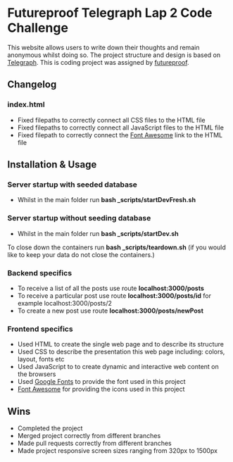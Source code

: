 # Futureproof Telegraph Lap 2 Code Challenge

This website allows users to write down their thoughts and remain anonymous whilst doing so. The project structure and design is based on [Telegraph](https://telegra.ph/). This is coding project was assigned by [futureproof](https://www.getfutureproof.co.uk/).

## Changelog

### index.html

- Fixed filepaths to correctly connect all CSS files to the HTML file
- Fixed filepaths to correctly connect all JavaScript files to the HTML file
- Fixed filepath to correctly connect the [Font Awesome](https://fontawesome.com/) link to the HTML file

## Installation & Usage

### Server startup with seeded database

- Whilst in the main folder run **bash \_scripts/startDevFresh.sh**

### Server startup without seeding database

- Whilst in the main folder run **bash \_scripts/startDev.sh**

To close down the containers run **bash \_scripts/teardown.sh** (if you would like to keep your data do not close the containers.)

### Backend specifics

- To receive a list of all the posts use route **localhost:3000/posts**
- To receive a particular post use route **localhost:3000/posts/id** for example localhost:3000/posts/2
- To create a new post use route **localhost:3000/posts/newPost**

### Frontend specifics

- Used HTML to create the single web page and to describe its structure
- Used CSS to describe the presentation this web page including: colors, layout, fonts etc
- Used JavaScript to to create dynamic and interactive web content on the browsers
- Used [Google Fonts](https://fonts.google.com/) to provide the font used in this project
- [Font Awesome](https://fontawesome.com/) for providing the icons used in this project

## Wins

- Completed the project
- Merged project correctly from different branches
- Made pull requests correctly from different branches
- Made project responsive screen sizes ranging from 320px to 1500px
